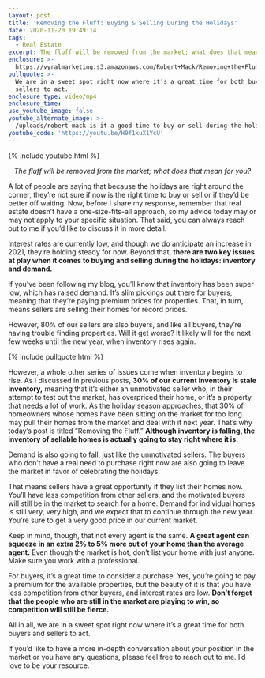 ```yaml
---
layout: post
title: 'Removing the Fluff: Buying & Selling During the Holidays'
date: 2020-11-20 19:49:14
tags:
  - Real Estate
excerpt: The fluff will be removed from the market; what does that mean for you?
enclosure: >-
  https://vyralmarketing.s3.amazonaws.com/Robert+Mack/Removing+the+Fluff_+Buying+%26+Selling+During+the+Holidays.mp4
pullquote: >-
  We are in a sweet spot right now where it’s a great time for both buyers and
  sellers to act.
enclosure_type: video/mp4
enclosure_time:
use_youtube_image: false
youtube_alternate_image: >-
  /uploads/robert-mack-is-it-a-good-time-to-buy-or-sell-during-the-holidays-yt.jpg
youtube_code: 'https://youtu.be/H9f1xuX1YcU'
---
```


{% include youtube.html %}

<p style="text-align: center;"><em>The fluff will be removed from the market; what does that mean for you?</em></p>

A lot of people are saying that because the holidays are right around the corner, they’re not sure if now is the right time to buy or sell or if they’d be better off waiting. Now, before I share my response, remember that real estate doesn’t have a one-size-fits-all approach, so my advice today may or may not apply to your specific situation. That said, you can always reach out to me if you’d like to discuss it in more detail.

Interest rates are currently low, and though we do anticipate an increase in 2021, they’re holding steady for now. Beyond that, **there are two key issues at play when it comes to buying and selling during the holidays: inventory and demand.&nbsp;**

If you’ve been following my blog, you’ll know that inventory has been super low, which has raised demand. It’s slim pickings out there for buyers, meaning that they’re paying premium prices for properties. That, in turn, means sellers are selling their homes for record prices.

However, 80% of our sellers are also buyers, and like all buyers, they’re having trouble finding properties. Will it get worse? It likely will for the next few weeks until the new year, when inventory rises again.

{% include pullquote.html %}

However, a whole other series of issues come when inventory begins to rise. As I discussed in previous posts, **30% of our current inventory is stale inventory,** meaning that it’s either an unmotivated seller who, in their attempt to test out the market, has overpriced their home, or it’s a property that needs a lot of work. As the holiday season approaches, that 30% of homeowners whose homes have been sitting on the market for too long may pull their homes from the market and deal with it next year. That’s why today’s post is titled “Removing the Fluff.” **Although inventory is falling, the inventory of sellable homes is actually going to stay right where it is.**

Demand is also going to fall, just like the unmotivated sellers. The buyers who don’t have a real need to purchase right now are also going to leave the market in favor of celebrating the holidays.

That means sellers have a great opportunity if they list their homes now. You’ll have less competition from other sellers, and the motivated buyers will still be in the market to search for a home. Demand for individual homes is still very, very high, and we expect that to continue through the new year. You’re sure to get a very good price in our current market.

Keep in mind, though, that not every agent is the same. **A great agent can squeeze in an extra 2% to 5% more out of your home than the average agent.** Even though the market is hot, don’t list your home with just anyone. Make sure you work with a professional.

For buyers, it’s a great time to consider a purchase. Yes, you’re going to pay a premium for the available properties, but the beauty of it is that you have less competition from other buyers, and interest rates are low. **Don’t forget that the people who are still in the market are playing to win, so competition will still be fierce.**

All in all, we are in a sweet spot right now where it’s a great time for both buyers and sellers to act.

If you’d like to have a more in-depth conversation about your position in the market or you have any questions, please feel free to reach out to me. I’d love to be your resource.